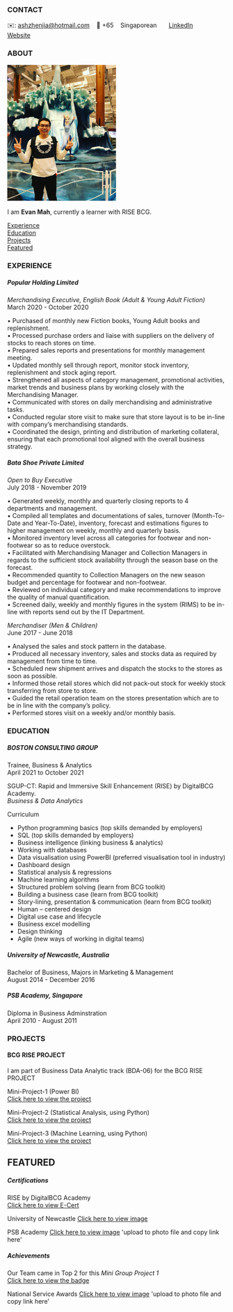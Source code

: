 <!-- CONTACT Section Starts -->
### CONTACT

<!-- Add your details -->
✉️: ashzhenjia@hotmail.com 
&nbsp;&nbsp; 📲 +65 
&nbsp;&nbsp; Singaporean
&nbsp;&nbsp;&nbsp;&nbsp;&nbsp; [LinkedIn](https://www.linkedin.com/in/evan-mah-264b9b127/) 
&nbsp;&nbsp;&nbsp;&nbsp;&nbsp; [Website](NONE)
<!-- CONTACT Section Ends -->

<!-- ABOUT Section Starts -->
### ABOUT
<!-- Add link to your picture -->

<img src="Picture/Selfie-1.JPG" width="250" >

<!-- Add your details -->

I am __Evan Mah__, currently a learner with RISE BCG.


<!-- Add link to the sections -->
[Experience](#experience) <br>
[Education](#education) <br>
[Projects](#projects) <br>
[Featured](#featured) <br> 

<!-- ABOUT Section Ends -->

<!-- EXPERIENCE Section Starts -->
### EXPERIENCE
<!-- Add your details -->
##### Popular Holding Limited
_Merchandising Executive, English Book (Adult & Young Adult Fiction)_ <br>
March 2020 - October 2020 <br>

•	Purchased of monthly new Fiction books, Young Adult books and replenishment. <br>
•	Processed purchase orders and liaise with suppliers on the delivery of stocks to reach stores on time. <br>
•	Prepared sales reports and presentations for monthly management meeting. <br>
•	Updated monthly sell through report, monitor stock inventory, replenishment and stock aging report. <br>
•	Strengthened all aspects of category management, promotional activities, market trends and business plans by working closely with the Merchandising Manager. <br>
•	Communicated with stores on daily merchandising and administrative tasks. <br>
•	Conducted regular store visit to make sure that store layout is to be in-line with company’s merchandising standards. <br>
•	Coordinated the design, printing and distribution of marketing collateral, ensuring that each promotional tool aligned with the overall business strategy. <br>


##### Bata Shoe Private Limited
_Open to Buy Executive_ <br>
July 2018 - November 2019 <br>

•	Generated weekly, monthly and quarterly closing reports to 4 departments and management. <br>
•	Compiled all templates and documentations of sales, turnover (Month-To-Date and Year-To-Date), inventory, forecast and estimations figures to higher management on weekly, monthly and quarterly basis. <br>
•	Monitored inventory level across all categories for footwear and non-footwear so as to reduce overstock. <br>
•	Facilitated with Merchandising Manager and Collection Managers in regards to the sufficient stock availability through the season base on the forecast. <br>
•	Recommended quantity to Collection Managers on the new season budget and percentage for footwear and non-footwear. <br>
•	Reviewed on individual category and make recommendations to improve the quality of manual quantification. <br>
•	Screened daily, weekly and monthly figures in the system (RIMS) to be in-line with reports send out by the IT Department. <br>

_Merchandiser (Men & Children)_ <br>
June 2017 - June 2018 <br>

•	Analysed the sales and stock pattern in the database. <br>
•	Produced all necessary inventory, sales and stocks data as required by management from time to time. <br>
•	Scheduled new shipment arrives and dispatch the stocks to the stores as soon as possible. <br>
•	Informed those retail stores which did not pack-out stock for weekly stock transferring from store to store. <br>
•	Guided the retail operation team on the stores presentation which are to be in line with the company’s policy. <br>
•	Performed stores visit on a weekly and/or monthly basis. <br>


<!-- EXPERIENCE Section Ends -->



<!-- EDUCATION Section Starts -->
### EDUCATION
<!-- Add your details -->
##### BOSTON CONSULTING GROUP
Trainee, Business & Analytics <br>
April 2021 to October 2021

SGUP-CT: Rapid and Immersive Skill Enhancement (RISE) by DigitalBCG Academy. <br>
_Business & Data Analytics_ <br>

Curriculum <br>
- Python programming basics (top skills demanded by employers)
- SQL (top skills demanded by employers)
- Business intelligence (linking business & analytics)
- Working with databases
- Data visualisation using PowerBI (preferred visualisation tool in industry)
- Dashboard design
- Statistical analysis & regressions
- Machine learning algorithms
- Structured problem solving (learn from BCG toolkit)
- Building a business case (learn from BCG toolkit)
- Story-lining, presentation & communication (learn from BCG toolkit)
- Human – centered design
- Digital use case and lifecycle
- Business excel modelling
- Design thinking
- Agile (new ways of working in digital teams)

##### University of Newcastle, Australia
Bachelor of Business, Majors in Marketing & Management <br>
August 2014 - December 2016

##### PSB Academy, Singapore
Diploma in Business Adminstration <br> 
April 2010 - August 2011

<!-- EDUCATION Section Ends -->




<!-- PROJECTS Section Starts -->
### PROJECTS
<!-- Add your details -->

#### BCG RISE PROJECT

I am part of Business Data Analytic track (BDA-06) for the BCG RISE PROJECT

Mini-Project-1 (Power BI) <br>
[Click here to view the project](https://github.com/YuriEvan/Mini-Project-1/blob/main/README.md)

Mini-Project-2 (Statistical Analysis, using Python) <br>
[Click here to view the project](https://github.com/YuriEvan/Mini-Project-2/blob/main/README.md)

Mini-Project-3 (Machine Learning, using Python) <br>
[Click here to view the project](https://github.com/YuriEvan/Mini-Project-3/blob/main/README.md)

<!-- PROJECTS Section Ends -->


<!-- FEATURED Section Starts -->
## FEATURED
<!-- Add your details -->
##### Certifications

RISE by DigitalBCG Academy <br>
[Click here to view E-Cert](https://www.credly.com/badges/106c11b3-d7ee-4208-985b-79bc29abe892/public_url)

University of Newcastle
[Click here to view image](https://imgur.com/a/CUI0iXI)

PSB Academy
[Click here to view image](https://www.cre) 'upload to photo file and copy link here'


##### Achievements

Our Team came in Top 2 for this _Mini Group Project 1_ <br>
[Click here to view the badge](https://www.credly.com/badges/6785ca33-25fe-4782-ba36-1c4ee530864d/public_url)

National Service Awards
[Click here to view image](https://www.credly.co) 'upload to photo file and copy link here'

<!-- FEATURED Section Ends -->

